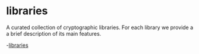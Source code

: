 # libraries

A curated collection of cryptographic libraries. For each library we provide a
a brief description of its main features.

-[libraries](#libraries)
    